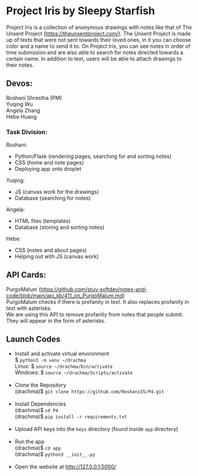 # Project Iris by Sleepy Starfish  
Project Iris is a collection of anonymous drawings with notes like that of The Unsent Project (https://theunsentproject.com/). The Unsent Project is made up of texts that were not sent towards their loved ones, in it you can choose color and a name to send it to. On Project Iris, you can see notes in order of time submission and are also able to search for notes directed towards a certain name. In addition to text, users will be able to attach drawings to their notes.  

## Devos:  
Roshani Shrestha (PM)  
Yuqing Wu  
Angela Zhang  
Hebe Huang  


### Task Division:
Roshani:  
- Python/Flask (rendering pages, searching for and sorting notes)  
- CSS (home and note pages)    
- Deploying app onto droplet   
   
Yuqing:   
- JS (canvas work for the drawings)  
- Database (searching for notes)  
  
Angela:   
- HTML files (templates)   
- Database (storing and sorting notes)   
   
Hebe:    
- CSS (notes and about pages)   
- Helping out with JS (canvas work)     
   
## API Cards:
PurgoMalum (https://github.com/stuy-softdev/notes-and-code/blob/main/api_kb/411_on_PurgoMalum.md)  
PurgoMalum checks if there is profanity in text. It also replaces profanity in text with asterisks.  
We are using this API to remove profanity from notes that people submit. They will appear in the form of asterisks.

## Launch Codes
- Install and activate virtual environment <br>
$ ```python3 -m venv ~/drachma``` <br>
Linux: $ ```source ~/drachma/bin/activate``` <br>
Windows: $ ```source ~/drachma/Scripts/activate``` <br><br>
- Clone the Repository <br>
(drachma)$ ```git clone https://github.com/RoshaniS5/P4.git ``` <br><br>
- Install Dependencies <br>
(drachma)$ ```cd P4 ``` <br>
(drachma)$ ```pip install -r requirements.txt``` <br><br> 
- Upload API keys into the `keys` directory (found inside `app` directory) <br><br> 
- Run the app <br>
(drachma)$ ```cd app``` <br>
(drachma)$ ```python3 __init__.py``` <br><br>
- Open the website at http://127.0.0.1:5000/
